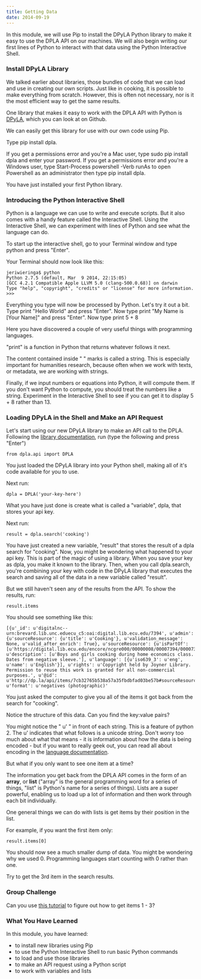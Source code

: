 ```yaml
---
title: Getting Data
date: 2014-09-19
---
```


In this module, we will use Pip to install the DPyLA Python library to make it easy to use the DPLA API on our machines. We will also begin writing our first lines of Python to interact with that data using the Python Interactive Shell.

### Install DPyLA Library

We talked earlier about libraries, those bundles of code that we can load and use in creating our own scripts. Just like in cooking, it is possible to make everything from scratch. However, this is often not necessary, nor is it the most efficient way to get the same results. 

One library that makes it easy to work with the DPLA API with Python is [DPyLA](https://github.com/bibliotechy/DPyLA), which you can look at on Github.

We can easily get this library for use with our own code using Pip.

Type <span class="command">pip install dpla</span>. 

If you get a permissions error and you're a Mac user, type <span class="command">sudo pip install dpla</span> and enter your password. If you get a permissions error and you're a Windows user, type <span class="command">Start-Process powershell -Verb runAs</span> to open Powershell as an administrator then type <span class="command">pip install dpla</span>.

You have just installed your first Python library.

### Introducing the Python Interactive Shell

Python is a language we can use to write and execute scripts. But it also comes with a handy feature called the Interactive Shell. Using the Interactive Shell, we can experiment with lines of Python and see what the language can do. 

To start up the interactive shell, go to your Terminal window and type <span class="command">python</span> and press "Enter".

Your Terminal should now look like this:

	jeriwieringa$ python
	Python 2.7.5 (default, Mar  9 2014, 22:15:05)
	[GCC 4.2.1 Compatible Apple LLVM 5.0 (clang-500.0.68)] on darwin
	Type "help", "copyright", "credits" or "license" for more information.
	>>>

Everything you type will now be processed by Python. Let's try it out a bit. Type <span class="command">print "Hello World"</span> and press "Enter". Now type <span class="command">print "My Name is [Your Name]"</span> and press "Enter". Now type <span class="command">print 5 + 8</span>

Here you have discovered a couple of very useful things with programming languages. 

"print" is a function in Python that returns whatever follows it next. 

The content contained inside " " marks is called a string. This is especially important for humanities research, because often when we work with texts, or metadata, we are working with strings.

Finally, if we input numbers or equations into Python, it will compute them. If you don't want Python to compute, you should treat the numbers like a string. Experiment in the Interactive Shell to see if you can get it to display <span class="command">5 + 8</span> rather than <span class="command">13</span>.

### Loading DPyLA in the Shell and Make an API Request

Let's start using our new DPyLA library to make an API call to the DPLA. Following the [library documentation](https://github.com/bibliotechy/DPyLA), run (type the following and press "Enter") 

	from dpla.api import DPLA 

You just loaded the DPyLA library into your Python shell, making all of it's code available for you to use.

Next run:
	
	dpla = DPLA('your-key-here')

What you have just done is create what is called a "variable", dpla, that stores your api key.

Next run:

	result = dpla.search('cooking')

You have just created a new variable, "result" that stores the result of a dpla search for "cooking". Now, you might be wondering what happened to your api key. This is part of the magic of using a library. When you save your key as dpla, you make it known to the library. Then, when you call dpla.search, you're combining your key with code in the DPyLA library that executes the search and saving all of the data in a new variable called "result". 

But we still haven't seen any of the results from the API. To show the results, run:

	result.items

You should see something like this:

	[{u'_id': u'digitalnc--urn:brevard.lib.unc.eduecu_c5:oai:digital.lib.ecu.edu/7394', u'admin': {u'sourceResource': {u'title': u'Cooking'}, u'validation_message': None, u'valid_after_enrich': True}, u'sourceResource': {u'isPartOf': [u'https://digital.lib.ecu.edu/encore/ncgre000/00000008/00007394/00007394_tn_0001.gif'], u'description': [u'Boys and girls cooking during home economics class. Dates from negative sleeve.'], u'language': [{u'iso639_3': u'eng', u'name': u'English'}], u'rights': u'Copyright held by Joyner Library. Permission to reuse this work is granted for all non-commercial purposes.', u'@id': u'http://dp.la/api/items/7cb32765b538a57a35fbdbfad03be57b#sourceResource', u'format': u'negatives (photographic)'

You just asked the computer to give you all of the items it got back from the search for "cooking". 

Notice the structure of this data. Can you find the key:value pairs? 

You might notice the " u' " in front of each string. This is a feature of python 2. The u' indicates that what follows is a unicode string. Don't worry too much about what that means - it is information about how the data is being encoded - but if you want to really geek out, you can read all about encoding in the [language documentation](https://docs.python.org/2/tutorial/introduction.html#unicode-strings).

But what if you only want to see one item at a time?

The information you get back from the DPLA API comes in the form of an **array**, or **list** ("array" is the general programming word for a series of things, "list" is Python's name for a series of things). Lists are a super powerful, enabling us to load up a lot of information and then work through each bit individually.

One general things we can do with lists is get items by their position in the list. 

For example, if you want the first item only:

	result.items[0]

You should now see a much smaller dump of data. You might be wondering why we used 0. Programming languages start counting with 0 rather than one.

Try to get the 3rd item in the search results. 

### Group Challenge

Can you use [this tutorial](http://effbot.org/zone/python-list.htm) to figure out how to get items 1 - 3?	


### What You Have Learned

In this module, you have learned:

- to install new libraries using Pip
- to use the Python Interactive Shell to run basic Python commands
- to load and use those libraries
- to make an API request using a Python script
- to work with variables and lists